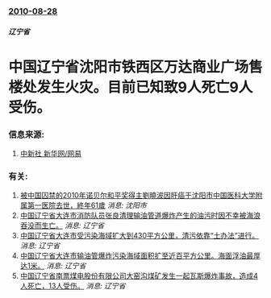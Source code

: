 ### [2010-08-28](/news/2010/08/28/index.md)

##### 辽宁省
#  中国辽宁省沈阳市铁西区万达商业广场售楼处发生火灾。目前已知致9人死亡9人受伤。




### 信息来源:

1. [中新社 新华网/网易](http://news.163.com/10/0828/18/6F6PE1IQ000146BC.html)

### 有关:

1. [被中国囚禁的2010年诺贝尔和平奖得主劉曉波因肝癌于沈阳市中国医科大学附属第一医院去世，終年61歲](/news/2017/07/13/被中国囚禁的2010年诺贝尔和平奖得主劉曉波因肝癌于沈阳市中国医科大学附属第一医院去世-終年61歲.md) _消息: 沈阳市_
2. [ 中国辽宁省大连市消防队员张良清理输油管道爆炸产生的油污时因不幸被海浪吞没而生亡。](/news/2010/07/20/中国辽宁省大连市消防队员张良清理输油管道爆炸产生的油污时因不幸被海浪吞没而生亡.md) _消息: 辽宁省_
3. [ 中国辽宁省大连市受污染海域扩大到430平方公里，清污依靠“土办法”进行。](/news/2010/07/19/中国辽宁省大连市受污染海域扩大到430平方公里-清污依靠-土办法-进行.md) _消息: 辽宁省_
4. [ 中国辽宁省大连市输油管爆炸污染海域面积扩至近百平方公里。海面浮油最厚达1米。](/news/2010/07/18/中国辽宁省大连市输油管爆炸污染海域面积扩至近百平方公里-海面浮油最厚达1米.md) _消息: 辽宁省_
5. [ 中国辽宁省南票煤电股份有限公司大窑沟煤矿发生一起瓦斯爆炸事故，造成4人死亡，13人受伤。](/news/2010/07/17/中国辽宁省南票煤电股份有限公司大窑沟煤矿发生一起瓦斯爆炸事故-造成4人死亡-13人受伤.md) _消息: 辽宁省_
